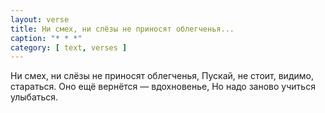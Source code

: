 ```yaml
---
layout: verse
title: Ни смех, ни слёзы не приносят облегченья...
caption: "* * *"
category: [ text, verses ]
---
```

Ни смех, ни слёзы не приносят облегченья,
Пускай, не стоит, видимо, стараться.
Оно ещё вернётся — вдохновенье,
Но надо заново учиться улыбаться.
